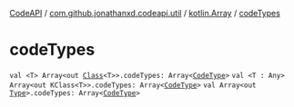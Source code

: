 [CodeAPI](../../index.md) / [com.github.jonathanxd.codeapi.util](../index.md) / [kotlin.Array](index.md) / [codeTypes](.)

# codeTypes

`val <T> Array<out `[`Class`](http://docs.oracle.com/javase/6/docs/api/java/lang/Class.html)`<T>>.codeTypes: Array<`[`CodeType`](../../com.github.jonathanxd.codeapi.type/-code-type/index.md)`>`
`val <T : Any> Array<out KClass<T>>.codeTypes: Array<`[`CodeType`](../../com.github.jonathanxd.codeapi.type/-code-type/index.md)`>`
`val Array<out `[`Type`](http://docs.oracle.com/javase/6/docs/api/java/lang/reflect/Type.html)`>.codeTypes: Array<`[`CodeType`](../../com.github.jonathanxd.codeapi.type/-code-type/index.md)`>`